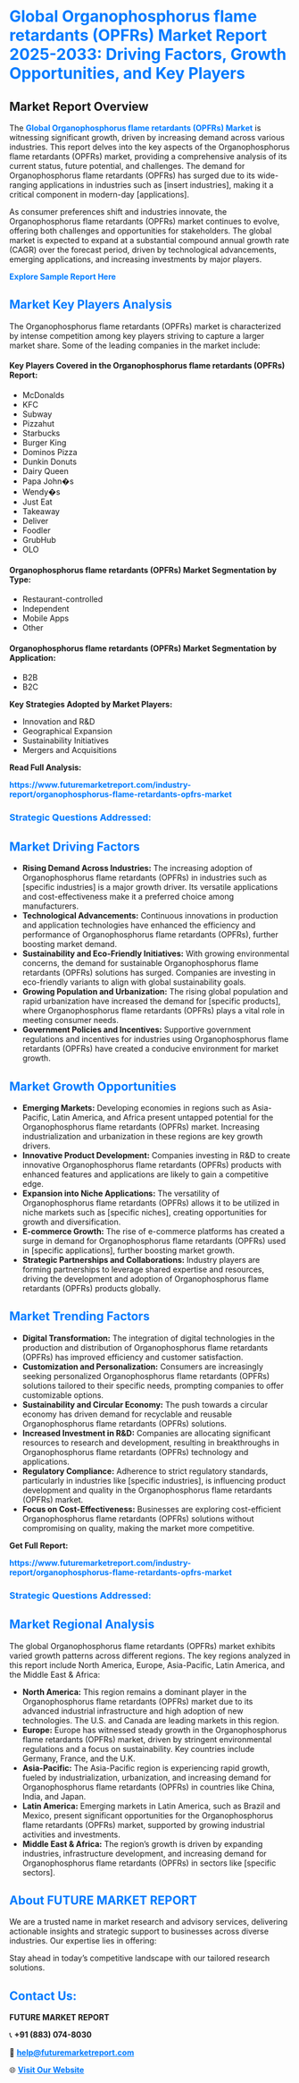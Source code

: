 <h1 style="color: #007BFF;">Global Organophosphorus flame retardants (OPFRs) Market Report 2025-2033: Driving Factors, Growth Opportunities, and Key Players</h1>

<section id="overview">
<h2>Market Report Overview</h2>
<p>The <a href="https://www.futuremarketreport.com/industry-report/organophosphorus-flame-retardants-opfrs-market" style="color: #007BFF; text-decoration: none;"><strong>Global Organophosphorus flame retardants (OPFRs) Market</strong></a> is witnessing significant growth, driven by increasing demand across various industries. This report delves into the key aspects of the Organophosphorus flame retardants (OPFRs) market, providing a comprehensive analysis of its current status, future potential, and challenges. The demand for Organophosphorus flame retardants (OPFRs) has surged due to its wide-ranging applications in industries such as [insert industries], making it a critical component in modern-day [applications].</p>
<p>As consumer preferences shift and industries innovate, the Organophosphorus flame retardants (OPFRs) market continues to evolve, offering both challenges and opportunities for stakeholders. The global market is expected to expand at a substantial compound annual growth rate (CAGR) over the forecast period, driven by technological advancements, emerging applications, and increasing investments by major players.</p>
</section>

<section id="overview">
<p><a href="https://www.futuremarketreport.com/request-sample/reportId=35242" style="color: #007BFF; text-decoration: none;"><strong>Explore Sample Report Here</strong></a></p>
</section>

<section id="key-players">
<h2 style="color: #007BFF;">Market Key Players Analysis</h2>
<p>The Organophosphorus flame retardants (OPFRs) market is characterized by intense competition among key players striving to capture a larger market share. Some of the leading companies in the market include:</p>
<h4>Key Players Covered in the Organophosphorus flame retardants (OPFRs) Report:</h4>
<ul><li>McDonalds</li><li>KFC</li><li>Subway</li><li>Pizzahut</li><li>Starbucks</li><li>Burger King</li><li>Dominos Pizza</li><li>Dunkin Donuts</li><li>Dairy Queen</li><li>Papa John�s</li><li>Wendy�s</li><li>Just Eat</li><li>Takeaway</li><li>Deliver</li><li>Foodler</li><li>GrubHub</li><li>OLO</li></ul>
<h4>Organophosphorus flame retardants (OPFRs) Market Segmentation by Type:</h4>
<ul><li>Restaurant-controlled</li><li>Independent</li><li>Mobile Apps</li><li>Other</li></ul>

<h4>Organophosphorus flame retardants (OPFRs) Market Segmentation by Application:</h4>
<ul><li>B2B</li><li>B2C</li></ul>
<p><strong>Key Strategies Adopted by Market Players:</strong></p>
<ul>
<li>Innovation and R&D</li>
<li>Geographical Expansion</li>
<li>Sustainability Initiatives</li>
<li>Mergers and Acquisitions</li>
</ul>
</section>

<section>
<p><strong>Read Full Analysis: </strong></p><a href="https://www.futuremarketreport.com/industry-report/organophosphorus-flame-retardants-opfrs-market" style="color: #007BFF; text-decoration: none;"><strong>https://www.futuremarketreport.com/industry-report/organophosphorus-flame-retardants-opfrs-market</strong></a>
<h3 style="color: #007BFF;">Strategic Questions Addressed:</h3>
</section>

<section id="driving-factors">
<h2 style="color: #007BFF;">Market Driving Factors</h2>
<ul>
<li><strong>Rising Demand Across Industries:</strong> The increasing adoption of Organophosphorus flame retardants (OPFRs) in industries such as [specific industries] is a major growth driver. Its versatile applications and cost-effectiveness make it a preferred choice among manufacturers.</li>
<li><strong>Technological Advancements:</strong> Continuous innovations in production and application technologies have enhanced the efficiency and performance of Organophosphorus flame retardants (OPFRs), further boosting market demand.</li>
<li><strong>Sustainability and Eco-Friendly Initiatives:</strong> With growing environmental concerns, the demand for sustainable Organophosphorus flame retardants (OPFRs) solutions has surged. Companies are investing in eco-friendly variants to align with global sustainability goals.</li>
<li><strong>Growing Population and Urbanization:</strong> The rising global population and rapid urbanization have increased the demand for [specific products], where Organophosphorus flame retardants (OPFRs) plays a vital role in meeting consumer needs.</li>
<li><strong>Government Policies and Incentives:</strong> Supportive government regulations and incentives for industries using Organophosphorus flame retardants (OPFRs) have created a conducive environment for market growth.</li>
</ul>
</section>

<section id="growth-opportunities">
<h2 style="color: #007BFF;">Market Growth Opportunities</h2>
<ul>
<li><strong>Emerging Markets:</strong> Developing economies in regions such as Asia-Pacific, Latin America, and Africa present untapped potential for the Organophosphorus flame retardants (OPFRs) market. Increasing industrialization and urbanization in these regions are key growth drivers.</li>
<li><strong>Innovative Product Development:</strong> Companies investing in R&D to create innovative Organophosphorus flame retardants (OPFRs) products with enhanced features and applications are likely to gain a competitive edge.</li>
<li><strong>Expansion into Niche Applications:</strong> The versatility of Organophosphorus flame retardants (OPFRs) allows it to be utilized in niche markets such as [specific niches], creating opportunities for growth and diversification.</li>
<li><strong>E-commerce Growth:</strong> The rise of e-commerce platforms has created a surge in demand for Organophosphorus flame retardants (OPFRs) used in [specific applications], further boosting market growth.</li>
<li><strong>Strategic Partnerships and Collaborations:</strong> Industry players are forming partnerships to leverage shared expertise and resources, driving the development and adoption of Organophosphorus flame retardants (OPFRs) products globally.</li>
</ul>
</section>

<section id="trending-factors">
<h2 style="color: #007BFF;">Market Trending Factors</h2>
<ul>
<li><strong>Digital Transformation:</strong> The integration of digital technologies in the production and distribution of Organophosphorus flame retardants (OPFRs) has improved efficiency and customer satisfaction.</li>
<li><strong>Customization and Personalization:</strong> Consumers are increasingly seeking personalized Organophosphorus flame retardants (OPFRs) solutions tailored to their specific needs, prompting companies to offer customizable options.</li>
<li><strong>Sustainability and Circular Economy:</strong> The push towards a circular economy has driven demand for recyclable and reusable Organophosphorus flame retardants (OPFRs) solutions.</li>
<li><strong>Increased Investment in R&D:</strong> Companies are allocating significant resources to research and development, resulting in breakthroughs in Organophosphorus flame retardants (OPFRs) technology and applications.</li>
<li><strong>Regulatory Compliance:</strong> Adherence to strict regulatory standards, particularly in industries like [specific industries], is influencing product development and quality in the Organophosphorus flame retardants (OPFRs) market.</li>
<li><strong>Focus on Cost-Effectiveness:</strong> Businesses are exploring cost-efficient Organophosphorus flame retardants (OPFRs) solutions without compromising on quality, making the market more competitive.</li>
</ul>
</section>

<section>
<p><strong>Get Full Report: </strong></p><a href="https://www.futuremarketreport.com/industry-report/organophosphorus-flame-retardants-opfrs-market" style="color: #007BFF; text-decoration: none;"><strong>https://www.futuremarketreport.com/industry-report/organophosphorus-flame-retardants-opfrs-market</strong></a>
<h3 style="color: #007BFF;">Strategic Questions Addressed:</h3>
</section>


<section id="regional-analysis">
<h2 style="color: #007BFF;">Market Regional Analysis</h2>
<p>The global Organophosphorus flame retardants (OPFRs) market exhibits varied growth patterns across different regions. The key regions analyzed in this report include North America, Europe, Asia-Pacific, Latin America, and the Middle East & Africa:</p>
<ul>
<li><strong>North America:</strong> This region remains a dominant player in the Organophosphorus flame retardants (OPFRs) market due to its advanced industrial infrastructure and high adoption of new technologies. The U.S. and Canada are leading markets in this region.</li>
<li><strong>Europe:</strong> Europe has witnessed steady growth in the Organophosphorus flame retardants (OPFRs) market, driven by stringent environmental regulations and a focus on sustainability. Key countries include Germany, France, and the U.K.</li>
<li><strong>Asia-Pacific:</strong> The Asia-Pacific region is experiencing rapid growth, fueled by industrialization, urbanization, and increasing demand for Organophosphorus flame retardants (OPFRs) in countries like China, India, and Japan.</li>
<li><strong>Latin America:</strong> Emerging markets in Latin America, such as Brazil and Mexico, present significant opportunities for the Organophosphorus flame retardants (OPFRs) market, supported by growing industrial activities and investments.</li>
<li><strong>Middle East & Africa:</strong> The region’s growth is driven by expanding industries, infrastructure development, and increasing demand for Organophosphorus flame retardants (OPFRs) in sectors like [specific sectors].</li>
</ul>
</section>

<footer>
<h2 style="color: #007BFF;">About FUTURE MARKET REPORT</h2>
<p>We are a trusted name in market research and advisory services, delivering actionable insights and strategic support to businesses across diverse industries. Our expertise lies in offering:</p>

<p>Stay ahead in today’s competitive landscape with our tailored research solutions.</p>

<h2 style="color: #007BFF;">Contact Us:</h2>
<p><strong>FUTURE MARKET REPORT</strong></p>
<p>📞 <strong>+91 (883) 074-8030</strong></p>
<p>📧 <strong><a href="mailto:help@futuremarketreport.com" style="color: #007BFF;">help@futuremarketreport.com</a></strong></p>
<p>🌐 <strong><a href="https://www.futuremarketreport.com/" style="color: #007BFF;">Visit Our Website</a></strong></p>
</footer>